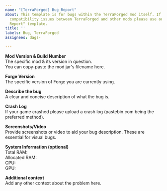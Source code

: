 ```yaml
---
name: "[TerraForged] Bug Report"
about: This template is for bugs within the TerraForged mod itself. If you are experiencing
  compatibility issues between TerraForged and other mods please use our "Compatibility
  Report" template.
title: ''
labels: Bug, TerraForged
assignees: dags-

---
```


**Mod Version & Build Number**    
The specific mod & its version in question.    
You can copy-paste the mod jar's filename here.

**Forge Version**    
The specific version of Forge you are currently using.

**Describe the bug**    
A clear and concise description of what the bug is.

**Crash Log**    
If your game crashed please upload a crash log (pastebin.com being the preferred method).

**Screenshots/Video**    
Provide screenshots or video to aid your bug description.
These are essential for visual bugs.

**System Information (optional)**    
Total RAM:    
Allocated RAM:    
CPU:    
GPU:

**Additional context**    
Add any other context about the problem here.
